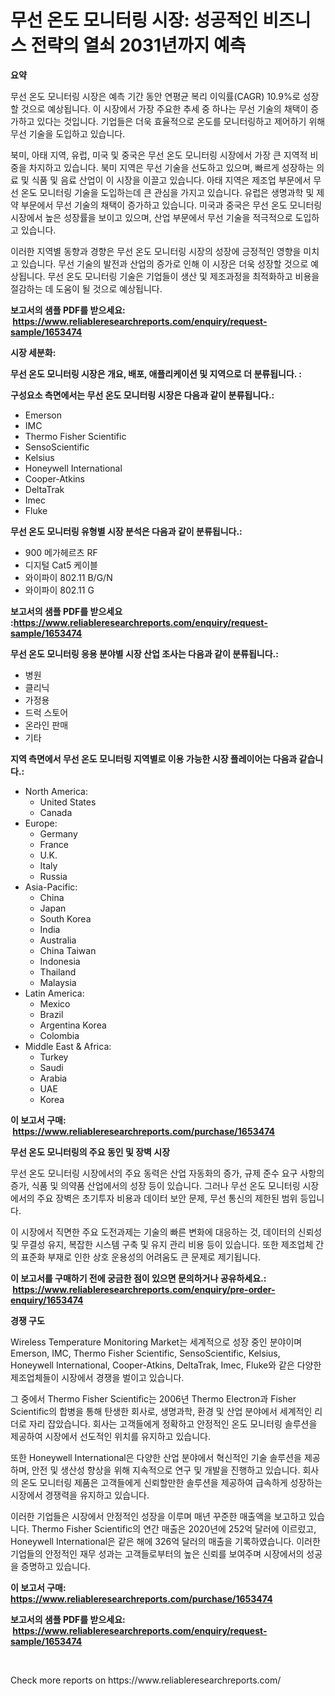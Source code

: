 <p><h1>무선 온도 모니터링 시장: 성공적인 비즈니스 전략의 열쇠 2031년까지 예측</h1></p><p><strong>요약</strong></p>
<p><p>무선 온도 모니터링 시장은 예측 기간 동안 연평균 복리 이익률(CAGR) 10.9%로 성장할 것으로 예상됩니다. 이 시장에서 가장 주요한 추세 중 하나는 무선 기술의 채택이 증가하고 있다는 것입니다. 기업들은 더욱 효율적으로 온도를 모니터링하고 제어하기 위해 무선 기술을 도입하고 있습니다.</p><p>북미, 아태 지역, 유럽, 미국 및 중국은 무선 온도 모니터링 시장에서 가장 큰 지역적 비중을 차지하고 있습니다. 북미 지역은 무선 기술을 선도하고 있으며, 빠르게 성장하는 의료 및 식품 및 음료 산업이 이 시장을 이끌고 있습니다. 아태 지역은 제조업 부문에서 무선 온도 모니터링 기술을 도입하는데 큰 관심을 가지고 있습니다. 유럽은 생명과학 및 제약 부문에서 무선 기술의 채택이 증가하고 있습니다. 미국과 중국은 무선 온도 모니터링 시장에서 높은 성장률을 보이고 있으며, 산업 부문에서 무선 기술을 적극적으로 도입하고 있습니다.</p><p>이러한 지역별 동향과 경향은 무선 온도 모니터링 시장의 성장에 긍정적인 영향을 미치고 있습니다. 무선 기술의 발전과 산업의 증가로 인해 이 시장은 더욱 성장할 것으로 예상됩니다. 무선 온도 모니터링 기술은 기업들이 생산 및 제조과정을 최적화하고 비용을 절감하는 데 도움이 될 것으로 예상됩니다.</p></p>
<p><strong>보고서의 샘플 PDF를 받으세요: &nbsp;<a href="https://www.reliableresearchreports.com/enquiry/request-sample/1653474">https://www.reliableresearchreports.com/enquiry/request-sample/1653474</a></strong></p>
<p><strong>시장 세분화:</strong></p>
<p><strong> 무선 온도 모니터링 시장은 개요, 배포, 애플리케이션 및 지역으로 더 분류됩니다. :</strong></p>
<p><strong>구성요소 측면에서는 무선 온도 모니터링 시장은 다음과 같이 분류됩니다.:</strong></p>
<p><ul><li>Emerson</li><li>IMC</li><li>Thermo Fisher Scientific</li><li>SensoScientific</li><li>Kelsius</li><li>Honeywell International</li><li>Cooper-Atkins</li><li>DeltaTrak</li><li>Imec</li><li>Fluke</li></ul></p>
<p><strong> 무선 온도 모니터링 유형별 시장 분석은 다음과 같이 분류됩니다.:</strong></p>
<p><ul><li>900 메가헤르츠 RF</li><li>디지털 Cat5 케이블</li><li>와이파이 802.11 B/G/N</li><li>와이파이 802.11 G</li></ul></p>
<p><strong>보고서의 샘플 PDF를 받으세요 :<a href="https://www.reliableresearchreports.com/enquiry/request-sample/1653474">https://www.reliableresearchreports.com/enquiry/request-sample/1653474</a></strong></p>
<p><strong> 무선 온도 모니터링 응용 분야별 시장 산업 조사는 다음과 같이 분류됩니다.:</strong></p>
<p><ul><li>병원</li><li>클리닉</li><li>가정용</li><li>드럭 스토어</li><li>온라인 판매</li><li>기타</li></ul></p>
<p><strong>지역 측면에서 무선 온도 모니터링 지역별로 이용 가능한 시장 플레이어는 다음과 같습니다.:</strong></p>
<p><ul>
    <li>
        North America:
        <ul>
            <li>United States</li>
            <li>Canada</li>
        </ul>
    </li>
    <li>
        Europe:
        <ul>
            <li>Germany</li>
            <li>France</li>
            <li>U.K.</li>
            <li>Italy</li>
            <li>Russia</li>
        </ul>
    </li>
    <li>
        Asia-Pacific:
        <ul>
            <li>China</li>
            <li>Japan</li>
            <li>South Korea</li>
            <li>India</li>
            <li>Australia</li>
            <li>China Taiwan</li>
            <li>Indonesia</li>
            <li>Thailand</li>
            <li>Malaysia</li>
        </ul>
    </li>
    <li>
        Latin America:
        <ul>
            <li>Mexico</li>
            <li>Brazil</li>
            <li>Argentina Korea</li>
            <li>Colombia</li>
        </ul>
    </li>
    <li>
        Middle East & Africa:
        <ul>
            <li>Turkey</li>
            <li>Saudi</li>
            <li>Arabia</li>
            <li>UAE</li>
            <li>Korea</li>
        </ul>
    </li>
    </ul></p>
<p><strong>이 보고서 구매: &nbsp;<a href="https://www.reliableresearchreports.com/purchase/1653474">https://www.reliableresearchreports.com/purchase/1653474</a></strong></p>
<p><strong>무선 온도 모니터링의 주요 동인 및 장벽 시장</strong></p>
<p><p>무선 온도 모니터링 시장에서의 주요 동력은 산업 자동화의 증가, 규제 준수 요구 사항의 증가, 식품 및 의약품 산업에서의 성장 등이 있습니다. 그러나 무선 온도 모니터링 시장에서의 주요 장벽은 초기투자 비용과 데이터 보안 문제, 무선 통신의 제한된 범위 등입니다.</p><p>이 시장에서 직면한 주요 도전과제는 기술의 빠른 변화에 대응하는 것, 데이터의 신뢰성 및 무결성 유지, 복잡한 시스템 구축 및 유지 관리 비용 등이 있습니다. 또한 제조업체 간의 표준화 부재로 인한 상호 운용성의 어려움도 큰 문제로 제기됩니다.</p></p>
<p><strong>이 보고서를 구매하기 전에 궁금한 점이 있으면 문의하거나 공유하세요.: &nbsp;<a href="https://www.reliableresearchreports.com/enquiry/pre-order-enquiry/1653474">https://www.reliableresearchreports.com/enquiry/pre-order-enquiry/1653474</a></strong></p>
<p><strong>경쟁 구도</strong></p>
<p><p>Wireless Temperature Monitoring Market는 세계적으로 성장 중인 분야이며 Emerson, IMC, Thermo Fisher Scientific, SensoScientific, Kelsius, Honeywell International, Cooper-Atkins, DeltaTrak, Imec, Fluke와 같은 다양한 제조업체들이 시장에서 경쟁을 벌이고 있습니다.</p><p>그 중에서 Thermo Fisher Scientific는 2006년 Thermo Electron과 Fisher Scientific의 합병을 통해 탄생한 회사로, 생명과학, 환경 및 산업 분야에서 세계적인 리더로 자리 잡았습니다. 회사는 고객들에게 정확하고 안정적인 온도 모니터링 솔루션을 제공하여 시장에서 선도적인 위치를 유지하고 있습니다.</p><p>또한 Honeywell International은 다양한 산업 분야에서 혁신적인 기술 솔루션을 제공하며, 안전 및 생산성 향상을 위해 지속적으로 연구 및 개발을 진행하고 있습니다. 회사의 온도 모니터링 제품은 고객들에게 신뢰할만한 솔루션을 제공하여 급속하게 성장하는 시장에서 경쟁력을 유지하고 있습니다.</p><p>이러한 기업들은 시장에서 안정적인 성장을 이루며 매년 꾸준한 매출액을 보고하고 있습니다. Thermo Fisher Scientific의 연간 매출은 2020년에 252억 달러에 이르렀고, Honeywell International은 같은 해에 326억 달러의 매출을 기록하였습니다. 이러한 기업들의 안정적인 재무 성과는 고객들로부터의 높은 신뢰를 보여주며 시장에서의 성공을 증명하고 있습니다.</p></p>
<p><strong>이 보고서 구매: &nbsp; <a href="https://www.reliableresearchreports.com/purchase/1653474">https://www.reliableresearchreports.com/purchase/1653474</a></strong></p>
<p><strong>보고서의 샘플 PDF를 받으세요: &nbsp;<a href="https://www.reliableresearchreports.com/enquiry/request-sample/1653474">https://www.reliableresearchreports.com/enquiry/request-sample/1653474</a></strong><strong></strong></p>
<p>&nbsp;</p>
<p>Check more reports on https://www.reliableresearchreports.com/</p>
